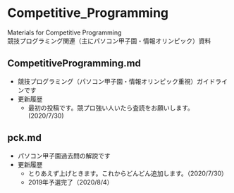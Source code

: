 # Competitive_Programming
Materials for Competitive Programming  
競技プログラミング関連（主にパソコン甲子園・情報オリンピック）資料

## CompetitiveProgramming.md
- 競技プログラミング（パソコン甲子園・情報オリンピック重視）ガイドラインです
- 更新履歴
  - 最初の投稿です。競プロ強い人いたら査読をお願いします。 (2020/7/30)  
    
## pck.md
- パソコン甲子園過去問の解説です
- 更新履歴
  - とりあえず上げときます。これからどんどん追加します。（2020/7/30）
  - 2019年予選完了（2020/8/4）
